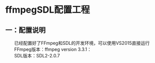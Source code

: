 # ffmpegSDL配置工程
## 一：配置说明
&emsp;&emsp;已经配置好了FFmpeg和SDL的开发环境，可以使用VS2015直接运行</br>
&emsp;&emsp;FFmpeg版本：ffmpeg version 3.3.1：</br>
&emsp;&emsp;SDL版本：SDL2-2.0.7</br>

